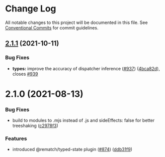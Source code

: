 # Change Log

All notable changes to this project will be documented in this file.
See [Conventional Commits](https://conventionalcommits.org) for commit guidelines.

## [2.1.1](https://github.com/rematch/rematch/compare/@rematch/typed-state@2.1.0...@rematch/typed-state@2.1.1) (2021-10-11)


### Bug Fixes

* **types:** improve the accuracy of dispatcher inference ([#937](https://github.com/rematch/rematch/issues/937)) ([4bca82d](https://github.com/rematch/rematch/commit/4bca82d10a7e21d6b7217d31a285150d7ea069c9)), closes [#939](https://github.com/rematch/rematch/issues/939)





# 2.1.0 (2021-08-13)


### Bug Fixes

* build to modules to .mjs instead of .js and sideEffects: false for better treeshaking ([c2978f3](https://github.com/rematch/rematch/commit/c2978f3087f8283249f69b60c569720e56091c36))


### Features

* introduced @rematch/typed-state plugin ([#874](https://github.com/rematch/rematch/issues/874)) ([ddb31f9](https://github.com/rematch/rematch/commit/ddb31f93a7ef2663279b82acc26864c9b259cfaa))
